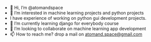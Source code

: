 - 👋 Hi, I’m @atomandspace
- 👀 I’m interested in machine learning projects and python projects
- I have experience of working on python gui development projects.
- 🌱 I’m currently learning django for everybody course
- 💞️ I’m looking to collaborate on machine learning app development
- 📫 How to reach me? drop a mail on atomand.space@gmail.com

<!---
atomandspace/atomandspace is a ✨ special ✨ repository because its `README.md` (this file) appears on your GitHub profile.
You can click the Preview link to take a look at your changes.
--->

